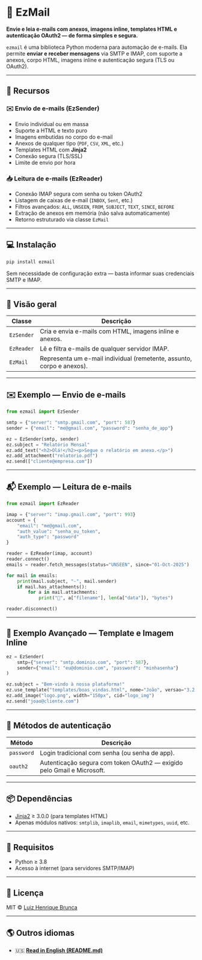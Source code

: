 # 📧 EzMail

**Envie e leia e-mails com anexos, imagens inline, templates HTML e autenticação OAuth2 — de forma simples e segura.**

`ezmail` é uma biblioteca Python moderna para automação de e-mails.
Ela permite **enviar e receber mensagens** via SMTP e IMAP, com suporte a anexos, corpo HTML, imagens inline e autenticação segura (TLS ou OAuth2).

---

## 🚀 Recursos

### ✉️ Envio de e-mails (EzSender)

* Envio individual ou em massa
* Suporte a HTML e texto puro
* Imagens embutidas no corpo do e-mail
* Anexos de qualquer tipo (`PDF`, `CSV`, `XML`, etc.)
* Templates HTML com **Jinja2**
* Conexão segura (TLS/SSL)
* Limite de envio por hora

### 📥 Leitura de e-mails (EzReader)

* Conexão IMAP segura com senha ou token OAuth2
* Listagem de caixas de e-mail (`INBOX`, `Sent`, etc.)
* Filtros avançados: `ALL`, `UNSEEN`, `FROM`, `SUBJECT`, `TEXT`, `SINCE`, `BEFORE`
* Extração de anexos em memória (não salva automaticamente)
* Retorno estruturado via classe `EzMail`

---

## 💻 Instalação

```bash
pip install ezmail
```

Sem necessidade de configuração extra — basta informar suas credenciais SMTP e IMAP.

---

## 🧠 Visão geral

| Classe     | Descrição                                                             |
| ---------- | --------------------------------------------------------------------- |
| `EzSender` | Cria e envia e-mails com HTML, imagens inline e anexos.               |
| `EzReader` | Lê e filtra e-mails de qualquer servidor IMAP.                        |
| `EzMail`   | Representa um e-mail individual (remetente, assunto, corpo e anexos). |

---

## ✉️ Exemplo — Envio de e-mails

```python
from ezmail import EzSender

smtp = {"server": "smtp.gmail.com", "port": 587}
sender = {"email": "me@gmail.com", "password": "senha_de_app"}

ez = EzSender(smtp, sender)
ez.subject = "Relatório Mensal"
ez.add_text("<h2>Olá!</h2><p>Segue o relatório em anexo.</p>")
ez.add_attachment("relatorio.pdf")
ez.send(["cliente@empresa.com"])
```

---

## 📬 Exemplo — Leitura de e-mails

```python
from ezmail import EzReader

imap = {"server": "imap.gmail.com", "port": 993}
account = {
    "email": "me@gmail.com",
    "auth_value": "senha_ou_token",
    "auth_type": "password"
}

reader = EzReader(imap, account)
reader.connect()
emails = reader.fetch_messages(status="UNSEEN", since="01-Oct-2025")

for mail in emails:
    print(mail.subject, "-", mail.sender)
    if mail.has_attachments():
        for a in mail.attachments:
            print("💎", a["filename"], len(a["data"]), "bytes")

reader.disconnect()
```

---

## 🯩 Exemplo Avançado — Template e Imagem Inline

```python
ez = EzSender(
    smtp={"server": "smtp.dominio.com", "port": 587},
    sender={"email": "eu@dominio.com", "password": "minhasenha"}
)

ez.subject = "Bem-vindo à nossa plataforma!"
ez.use_template("templates/boas_vindas.html", nome="João", versao="3.2.1")
ez.add_image("logo.png", width="150px", cid="logo_img")
ez.send("joao@cliente.com")
```

---

## 🔐 Métodos de autenticação

| Método     | Descrição                                                              |
| ---------- | ---------------------------------------------------------------------- |
| `password` | Login tradicional com senha (ou senha de app).                         |
| `oauth2`   | Autenticação segura com token OAuth2 — exigido pelo Gmail e Microsoft. |

---

## 📦 Dependências

* [Jinja2](https://pypi.org/project/Jinja2/) ≥ 3.0.0 (para templates HTML)
* Apenas módulos nativos: `smtplib`, `imaplib`, `email`, `mimetypes`, `uuid`, etc.

---

## 🧮 Requisitos

* Python ≥ 3.8
* Acesso à internet (para servidores SMTP/IMAP)

---

## 💚 Licença

MIT © [Luiz Henrique Brunca](https://github.com/luizbrunca)

---

## 🌎 Outros idiomas

* 🇺🇸 **[Read in English (README.md)](README.md)**

